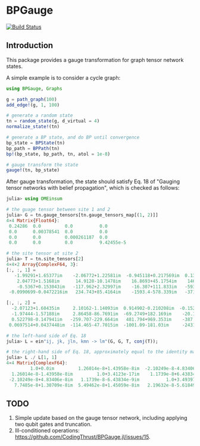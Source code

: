 # BPGauge

[![Build Status](https://github.com/CodingThrust/BPGauge.jl/actions/workflows/CI.yml/badge.svg?branch=main)](https://github.com/CodingThrust/BPGauge.jl/actions/workflows/CI.yml?query=branch%3Amain)
<!-- [![Coverage](https://codecov.io/gh/CodingThrust/BPGauge.jl/branch/main/graph/badge.svg)](https://codecov.io/gh/CodingThrust/BPGauge.jl) -->

## Introduction

This package provides a gauge transformation for graph tensor network states.

A simple example is to consider a cycle graph:
```julia
using BPGauge, Graphs

g = path_graph(100)
add_edge!(g, 1, 100)

# generate a random state
tn = random_state(g, d_virtual = 4)
normalize_state!(tn)

# generate a BP state, and do BP until convergence
bp_state = BPState(tn)
bp_path = BPPath(tn)
bp!(bp_state, bp_path, tn, atol = 1e-8)

# gauge transform the state
gauge!(tn, bp_state)
```

After gauge transformation, the state should satisfy Eq. 18 of "Gauging tensor networks with belief propagation", which is checked as follows:
```julia
julia> using OMEinsum

# the guage tensor between site 1 and 2
julia> G = tn.gauge_tensors[tn.gauge_tensors_map[(1, 2)]]
4×4 Matrix{Float64}:
 0.24286  0.0         0.0          0.0
 0.0      0.00378541  0.0          0.0
 0.0      0.0         0.000261187  0.0
 0.0      0.0         0.0          9.42455e-5

# the site tensor at site 2
julia> T = tn.site_tensors[2]
4×4×2 Array{ComplexF64, 3}:
[:, :, 1] =
   -1.99291+1.65377im    -2.06772+1.22581im  -0.945118+0.217569im  0.134128-0.306926im
    2.04773+1.5168im      14.9128-10.1478im    16.8693+45.1754im    146.295-116.843im
    -0.5367+0.153043im   -117.962+2.32997im    -16.307+111.833im   -593.359+194.269im
 -0.0990699-0.0472216im   234.743+85.4164im    -1593.4-578.339im   -3710.62+940.987im

[:, :, 2] =
  -2.07123+1.60435im     2.10162-1.14093im  0.914902-0.210208im  -0.152577+0.25503im
  -1.97444-1.57188im     2.86458-86.7691im  -69.2749+182.169im    -20.1493-26.9031im
  0.522798-0.147941im   -259.707-229.664im   481.794+969.353im    -387.999+839.232im
 0.0697514+0.0437448im  -114.465-47.7015im  -1001.09-181.03im     -2431.68+548.58im

# the left-hand side of Eq. 18
julia> L = ein"ij, jk, jln, kmn -> lm"(G, G, T, conj(T));

# the right-hand side of Eq. 18, approximately equal to the identity matrix
julia> L ./ L[1, 1]
4×4 Matrix{ComplexF64}:
         1.0+0.0im         1.26014e-8+1.43958e-8im  -2.10249e-8-4.83406e-8im    7.7485e-8-1.30709e-8im
  1.26014e-8-1.43958e-8im         1.0+3.4123e-17im    1.1739e-8+6.43834e-9im   5.49462e-8-1.45059e-8im
 -2.10249e-8+4.83406e-8im   1.1739e-8-6.43834e-9im          1.0+3.49397e-17im  2.19632e-8+5.61849e-8im
   7.7485e-8+1.30709e-8im  5.49462e-8+1.45059e-8im   2.19632e-8-5.61849e-8im          1.0+4.00859e-17im
```

## TODO

1. Simple update based on the gauge tensor network, including applying two qubit gates and truncation.
2. Ill-conditioned operations: https://github.com/CodingThrust/BPGauge.jl/issues/15.
